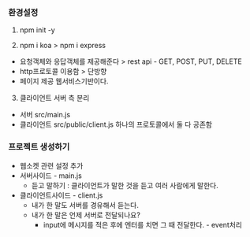 ### 환경설정
1. npm init -y

2. npm i koa > npm i express
 - 요청객체와 응답객체를 제공해준다 > rest api - GET, POST, PUT, DELETE
 - http프로토콜 이용함 > 단방향
 - 페이지 제공
 웹서비스기반이다.

3. 클라이언트 서버 측 분리
 - 서버 src/main.js
 - 클라이언트 src/public/client.js
 하나의 프로토콜에서 둘 다 공존함

### 프로젝트 생성하기
- 웹소켓 관련 설정 추가
- 서버사이드 - main.js
  - 듣고 말하기 : 클라이언트가 말한 것을 듣고 여러 사람에게 말한다.
- 클라이언트사이드 - client.js
  - 내가 한 말도 서버를 경유해서 듣는다.
  - 내가 한 말은 언제 서버로 전달되나요?
    - input에 메시지를 적은 후에 엔터를 치면 그 때 전달한다. - event처리
    
